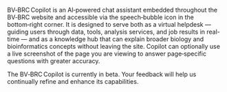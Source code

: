 BV‑BRC Copilot is an AI‑powered chat assistant embedded throughout the BV‑BRC website and accessible via the speech‑bubble icon in the bottom‑right corner. It is designed to serve both as a virtual helpdesk — guiding users through data, tools, analysis services, and job results in real-time — and as a knowledge hub that can explain broader biology and bioinformatics concepts without leaving the site. Copilot can optionally use a live screenshot of the page you are viewing to answer page‑specific questions with greater accuracy.

The BV‑BRC Copilot is currently in beta. Your feedback will help us continually refine and enhance its capabilities.
